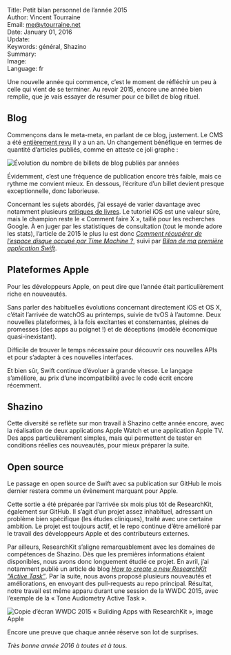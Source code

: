 Title:    Petit bilan personnel de l’année 2015  
Author:   Vincent Tourraine  
Email:    me@vtourraine.net  
Date:     January 01, 2016  
Update:   
Keywords: général, Shazino  
Summary:    
Image:    
Language: fr  


Une nouvelle année qui commence, c’est le moment de réfléchir un peu à celle qui vient de se terminer. Au revoir 2015, encore une année bien remplie, que je vais essayer de résumer pour ce billet de blog rituel.


## Blog

Commençons dans le meta-meta, en parlant de ce blog, justement. Le CMS a été [entièrement revu](http://www.vtourraine.net/blog/2014/blog-nouvelle-version-cms) il y a un an. Un changement bénéfique en termes de quantité d’articles publiés, comme en atteste ce joli graphe :

![Évolution du nombre de billets de blog publiés par années](http://www.vtourraine.net/blog/img/2016/2015-bilan/blog-nombre-billets.png)

Évidemment, c’est une fréquence de publication encore très faible, mais ce rythme me convient mieux. En dessous, l’écriture d’un billet devient presque exceptionnelle, donc laborieuse.

Concernant les sujets abordés, j’ai essayé de varier davantage avec notamment plusieurs [critiques de livres](http://www.vtourraine.net/blog/tags/livre). Le tutoriel iOS est une valeur sûre, mais le champion reste le « Comment faire X », taillé pour les recherches Google. À en juger par les statistiques de consultation (tout le monde adore les stats), l’article de 2015 le plus lu est donc [_Comment récupérer de l’espace disque occupé par Time Machine ?_](http://www.vtourraine.net/blog/2015/recuperer-espace-time-machine), suivi par [_Bilan de ma première application Swift_](http://www.vtourraine.net/blog/2015/premiere-app-swift).


## Plateformes Apple

Pour les développeurs Apple, on peut dire que l’année était particulièrement riche en nouveautés. 

Sans parler des habituelles évolutions concernant directement iOS et OS X, c’était l’arrivée de watchOS au printemps, suivie de tvOS à l’automne. Deux nouvelles plateformes, à la fois excitantes et consternantes, pleines de promesses (des apps au poignet !) et de déceptions (modèle économique quasi-inexistant).

Difficile de trouver le temps nécessaire pour découvrir ces nouvelles APIs et pour s’adapter à ces nouvelles interfaces. 

Et bien sûr, Swift continue d’évoluer à grande vitesse. Le langage s’améliore, au prix d’une incompatibilité avec le code écrit encore récemment. 


## Shazino

Cette diversité se reflète sur mon travail à Shazino cette année encore, avec la réalisation de deux applications Apple Watch et une application Apple TV. Des apps particulièrement simples, mais qui permettent de tester en conditions réelles ces nouveautés, pour mieux préparer la suite. 


## Open source

Le passage en open source de Swift avec sa publication sur GitHub le mois dernier restera comme un évènement marquant pour Apple. 

Cette sortie a été préparée par l’arrivée six mois plus tôt de ResearchKit, également sur GitHub. Il s’agit d’un projet assez inhabituel, adressant un problème bien spécifique (les études cliniques), traité avec une certaine ambition. Le projet est toujours actif, et le repo continue d’être amélioré par le travail des développeurs Apple et des contributeurs externes.

Par ailleurs, ResearchKit s’aligne remarquablement avec les domaines de compétences de Shazino. Dès que les premières informations étaient disponibles, nous avons donc longuement étudié ce projet. En avril, j’ai notamment publié un article de blog [_How to create a new ResearchKit “Active Task”_](http://blog.shazino.com/articles/dev/researchkit-new-active-task/). Par la suite, nous avons proposé plusieurs nouveautés et améliorations, en envoyant des pull-requests au repo principal. Résultat, notre travail est même apparu durant une session de la WWDC 2015, avec l’exemple de la « Tone Audiometry Active Task ».

![Copie d’écran WWDC 2015 « Building Apps with ResearchKit », image Apple](http://www.vtourraine.net/blog/img/2016/2015-bilan/wwdc-researchkit.png)

Encore une preuve que chaque année réserve son lot de surprises.

_Très bonne année 2016 à toutes et à tous._


[Shazino]:    http://www.shazino.com
[Hivebench]:  http://www.hivebench.com
[VTAck]:      https://github.com/vtourraine/VTAcknowledgementsViewController
[CocoaPods]:  http://www.cocoapods.org
[dotSwift]:   http://www.dotswift.io
[bilan 2013]: http://www.vtourraine.net/blog/2014/2013-bilan

